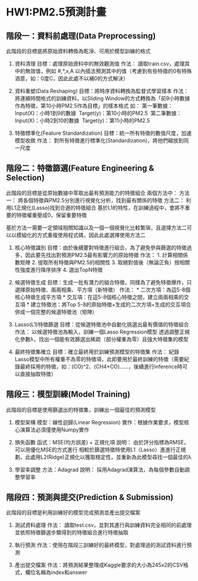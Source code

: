 # HW1:PM2.5預測計畫 

## 階段一：資料前處理(Data Preprocessing)
此階段的目標是將原始資料轉換為乾淨、可用於模型訓練的格式
1. 資料清理
	目標：處理原始資料中的無效觀測值
	作法：
		讀取train.csv，處理其中的無效值，例如 #,*,x,A
		以內插法預測其中的值（考慮到有些特徵的0有特殊涵意，如：0度C，因此此處不以補0的方式解決）

2. 資料重塑(Data Reshaping)
	目標：將時序資料轉換為監督式學習樣本
	作法：
		將連續時間格式的訓練資料，以Sliding Window的方式轉換為「前9小時數據作為特徵，第10小時PM2.5作為目標」的樣本格式
		如：
			第一筆數據：
				Input(X)：小時1到9的數據 
				Target(y)：第10小時的PM2.5 
			第二筆數據：
				Input(X)：小時2到10的數據 
				Target(y)：第11小時的PM2.5 

3. 特徵標準化(Feature Standardization)
	目標：統一所有特徵的數值尺度，加速模型收斂
	作法：
		對所有特徵進行標準化(Standardization)，將他們縮放到同一尺度


## 階段二：特徵篩選(Feature Engineering & Selection)
此階段的目標是從原始數據中萃取出最有預測能力的特徵組合
兩個方法中：
	方法一：
		將各個特徵與PM2.5分別進行視覺化分析，找到最有關係的特徵
	方法二：
		利用L1正規化(Lasso)找到合適的特徵組合
		基於L1的特性，在訓練過程中，會將不重要的特徵權重壓成0，保留重要特徵
		
基於方法一需要一定領域相關知識以及一個一個視覺化比較繁瑣，且選擇方法二可以以模組化的方式重複使用程式碼，因此此處選擇使用方法二
	
1. 核心特徵識別
	目標：由於後續要對特徵進行組合，為了避免參與篩選的特徵過多，因此要先找出對預測PM2.5最有影響力的原始特徵
	作法：
		1. 計算相關係數矩陣
		2. 提取所有特徵與PM2.5的相關性
		3. 取絕對值後（無論正負）按相關性強度進行降序排序
		4. 選出TopN特徵
		
2. 候選特徵生成
	目標：生成一批有潛力的組合特徵，同樣為了避免特徵爆炸，只選擇原始特徵、兩兩相乘、平方項（新特徵）
	作法：
		* 二次方項：為這5-8個核心特徵生成平方項
		* 交互項：在這5-8個核心特徵之間，建立兩兩相乘的交互項
		* 建立特徵池：將Top 5-8的原始特徵+生成的二次方項+生成的交互項合併成一個完整的候選特徵池（矩陣）

3. Lasso(L1)特徵篩選
	目標：從候選特徵池中自動化挑選出最有價值的特徵組合
	作法：
		以候選特徵池為輸入，訓練一個Lasso Regression模型
		透過調整正規化參數λ，找出一個能有效篩選出稀疏（部分權重為零）且強大特徵集的模型

4. 最終特徵集確立
	目標：確立最終用於訓練預測模型的特徵集
	作法：
		紀錄Lasso模型中所有權重不為零的特徵項，此即要用於最終訓練的特徵（需要紀錄最終採用的特徵，如：(CO)^2、(CH4*CO)......，後續進行inference時可以直接抽取特徵）

## 階段三：模型訓練(Model Training)
此階段的目標是使用篩選出的特徵集，訓練出一個最佳的預測模型
1. 模型架構
	模型：線性迴歸(Linear Regression)
	實作：根據作業要求，模型核心演算法必須僅使用Numpy實作 

2. 損失函數
	函式：MSE(均方誤差) + 正規化項
	說明：
		由於評分指標為RMSE，可以用優化MSE的方式進行
		相較於篩選特徵時使用L1（Lasso）進進行正規劃，此處用L2(Ridge)正規化以獲取穩定性，並重新為此模型尋找一個最佳的λ

3. 學習率調整
	方法：Adagrad
	說明：
		採用Adagrad演算法，為每個參數自動調整學習率

## 階段四：預測與提交(Prediction & Submission)
此階段的目標是利用訓練好的模型完成預測並產出提交檔案
1. 測試資料處理
	作法：
		讀取test.csv，並對其進行與訓練資料完全相同的前處理
		並依照特徵篩選步驟得到的特徵組合進行特徵抽取

2. 執行預測
	作法：使用在階段三訓練好的最終模型，對處理過的測試資料進行預測

3. 產出提交檔案
	作法：將預測結果整理成Kaggle要求的大小為245x2的CSV格式，欄位名稱為index和answer